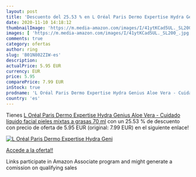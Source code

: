 ```yaml
---
layout: post
title: 'Descuento del 25.53 % en L Oréal Paris Dermo Expertise Hydra Geni'
date: 2020-11-10 14:18:12
thumbnailImage: 'https://m.media-amazon.com/images/I/41ytKCad5UL._SL200_.jpg'
images: [ 'https://m.media-amazon.com/images/I/41ytKCad5UL._SL200_.jpg' ]
comments: true
category: ofertas
author: ring
slug: 'B01N802ZIW-es'
description:
actualPrice: 5.95 EUR
currency: EUR
price: 5.95
comparePrice: 7.99 EUR
inStock: true
prodname: 'L Oréal Paris Dermo Expertise Hydra Genius Aloe Vera - Cuidado líquido facial  pieles mixtas a grasas  70 ml'
country: 'es'
---
```


Tienes [L Oréal Paris Dermo Expertise Hydra Genius Aloe Vera - Cuidado líquido facial  pieles mixtas a grasas  70 ml](https://www.amazon.es/dp/B01N802ZIW/?tag=tolees-21) con un 25.53 % de descuento con precio de oferta de 5.95 EUR (original: 7.99 EUR) en el siguiente enlace!

[![L Oréal Paris Dermo Expertise Hydra Geni](https://m.media-amazon.com/images/I/41ytKCad5UL._SL200_.jpg)](https://www.amazon.es/dp/B01N802ZIW/?tag=tolees-21)

[Accede a la oferta!!](https://www.amazon.es/dp/B01N802ZIW/?tag=tolees-21)

Links participate in Amazon Associate program and might generate a comission on qualifying sales


